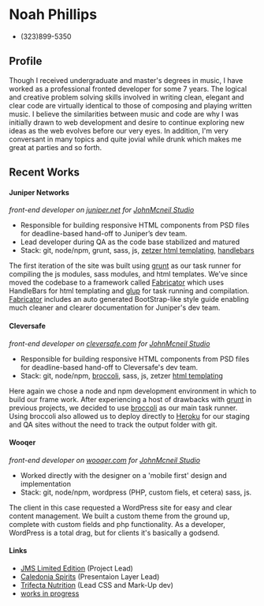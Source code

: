 # Noah Phillips

* (323)899-5350

## Profile

Though I received undergraduate and master's degrees in music, I have worked as a professional fronted developer for some 7 years.  The logical and creative problem solving skills involved in writing clean, elegant and clear code are virtually identical to those of composing and playing written music.  I believe the similarities between music and code are why I was initially drawn to web development and desire to continue exploring new ideas as the web evolves before our very eyes.  In addition, I'm very conversant in many topics and quite jovial while drunk which makes me great at parties and so forth.

## Recent Works

#### Juniper Networks

*front-end developer on [juniper.net](http://www.juniper.net) for [JohnMcneil Studio](http://www.johnmcneilstudio.com)*

* Responsible for building responsive HTML components from PSD files for deadline-based hand-off to Juniper’s dev team.
* Lead developer during QA as the code base stabilized and matured
* Stack: git, node/npm, grunt, sass, js, [zetzer html templating](https://github.com/brainshave/zetzer), [handlebars](https://github.com/wycats/handlebars.js)

The first iteration of the site was built using [grunt](https://github.com/gruntjs/grunt) as our task runner for compiling the js modules, sass modules, and html templates.  We’ve since moved the codebase to a framework called [Fabricator](https://github.com/fbrctr/fabricator) which uses HandleBars for html templating and [glup](https://github.com/gulpjs/gulp) for task running and compilation.  [Fabricator](https://github.com/fbrctr/fabricator) includes an auto generated BootStrap-like style guide enabling much cleaner and clearer documentation for Juniper's dev team.

#### Cleversafe

*front-end developer on [cleversafe.com](https://www.cleversafe.com/) for [JohnMcneil Studio](http://www.johnmcneilstudio.com)*

* Responsible for building responsive HTML components from PSD files for deadline-based hand-off to Cleversafe's dev team.
* Stack: git, node/npm, [broccoli](https://github.com/broccolijs/broccoli), sass, js, zetzer [html templating](https://github.com/brainshave/zetzer)

Here again we chose a node and npm development environment in which to build our frame work.  After experiencing a host of drawbacks with [grunt](https://github.com/gruntjs/grunt) in previous projects, we decided to use [broccoli](https://github.com/broccolijs/broccoli) as our main task runner.  Using broccoli also allowed us to deploy directly to [Heroku](https://www.heroku.com/) for our staging and QA sites without the need to track the output folder with git.

#### Wooqer

*front-end developer on [wooqer.com](http://www.wooqer.com/) for [JohnMcneil Studio](http://www.johnmcneilstudio.com)*

* Worked directly with the designer on a 'mobile first' design and implementation
* Stack: git, node/npm, wordpress (PHP, custom fiels, et cetera) sass, js.

The client in this case requested a WordPress site for easy and clear content management.  We built a custom theme from the ground up, complete with custom fields and php functionality.  As a developer, WordPress is a total drag, but for clients it's basically a godsend.


#### Links

* [JMS Limited Edition](https://www.cleversafe.com/) (Project Lead)
* [Caledonia Spirits](http://caledoniaspirits.com/) (Presentaion Layer Lead)
* [Trifecta Nutrition](https://www.trifectanutrition.com/) (Lead CSS and Mark-Up dev)
* [works in progress](https://github.com/noahphillips)
